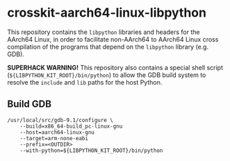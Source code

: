 # crosskit-aarch64-linux-libpython

This repository contains the `libpython` libraries and headers for the AArch64
Linux, in order to facilitate non-AArch64 to AArch64 Linux cross compilation of
the programs that depend on the `libpython` library (e.g. GDB).

__SUPERHACK WARNING!__ This repository also contains a special shell script
(`${LIBPYTHON_KIT_ROOT}/bin/python`) to allow the GDB build system to resolve
the `include` and `lib` paths for the host Python.

## Build GDB

```
/usr/local/src/gdb-9.1/configure \
    --build=x86_64-build_pc-linux-gnu
    --host=aarch64-linux-gnu
    --target=arm-none-eabi
    --prefix=<OUTDIR>
    --with-python=${LIBPYTHON_KIT_ROOT}/bin/python
```
